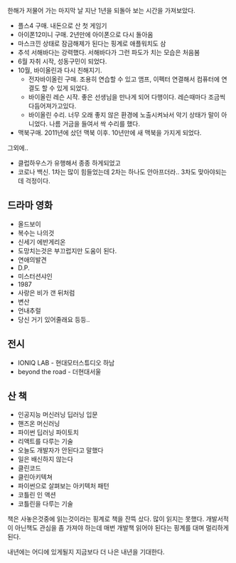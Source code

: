 한해가 저물어 가는 마지막 날 지난 1년을 되돌아 보는 시간을 가져보았다.


- 플스4 구매. 내돈으로 산 첫 게임기
- 아이폰12미니 구매. 2년만에 아이폰으로 다시 돌아옴
- 마스크낀 상태로 잠금해제가 된다는 핑계로 애플워치도 삼
- 추석 서해바다는 강력했다. 서해바다가 그런 파도가 치는 모습은 처음봄
- 6월 자취 시작, 성동구민이 되었다.
- 10월, 바이올린과 다시 친해지기.
  - 전자바이올린 구매. 조용히 연습할 수 있고 앰프, 이펙터 연결해서 컴퓨터에 연결도 할 수 있게 되었다.
  - 바이올린 레슨 시작. 좋은 선생님을 만나게 되어 다행이다. 레슨때마다 조금씩 다듬어져가고있다.
  - 바이올린 수리. 너무 오래 좋지 않은 환경에 노출시켜놔서 악기 상태가 말이 아니었다. 나름 거금을 들여서 싹 수리를 했다.
- 맥북구매. 2011년에 샀던 맥북 이후. 10년만에 새 맥북을 가지게 되었다.


그외에..
- 클럽하우스가 유행해서 종종 하게되었고
- 코로나 백신. 1차는 많이 힘들었는데 2차는 하나도 안아프더라.. 3차도 맞아야되는데 걱정이다.

## 드라마 영화
- 올드보이
- 복수는 나의것
- 신세기 에반게리온
- 도망치는것은 부끄럽지만 도움이 된다.
- 연애의발견
- D.P.
- 미스터션샤인
- 1987
- 사랑은 비가 갠 뒤처럼
- 변산
- 언내추럴
- 당신 거기 있어줄래요
등등..


## 전시
- IONIQ LAB - 현대모터스튜디오 하남
- beyond the road - 더현대서울



## 산 책
- 인공지능 머신러닝 딥러닝 입문
- 핸즈온 머신러닝
- 파이썬 딥러닝 파이토치
- 리액트를 다루는 기술
- 오늘도 개발자가 안된다고 말했다
- 일은 배신하지 않는다
- 클린코드
- 클린아키텍쳐
- 파이썬으로 살펴보는 아키텍처 패턴
- 코틀린 인 액션
- 코틀린을 다루는 기술

책은 사놓은것중에 읽는것이라는 핑계로 책을 잔뜩 샀다.
많이 읽지는 못했다. 개발서적이 아닌책도 관심을 좀 가져야 하는데 매번 개발책 읽어야 된다는 핑계를 대며 멀리하게된다.


내년에는 어디에 있게될지 지금보다 더 나은 내년을 기대한다.
